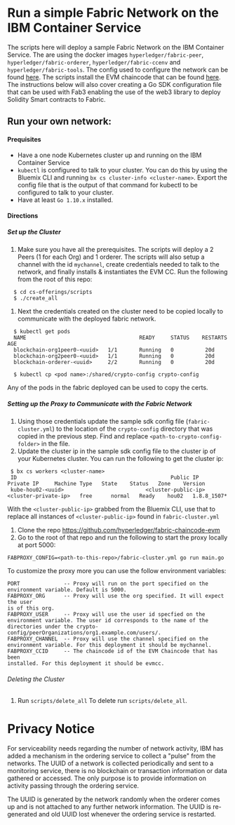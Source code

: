 # Run a simple Fabric Network on the IBM Container Service

The scripts here will deploy a sample Fabric Network on the IBM Container Service. The are using the docker images `hyperledger/fabric-peer`, `hyperledger/fabric-orderer`, `hyperledger/fabric-ccenv` and `hyperledger/fabric-tools`. The config used to configure the network can be found [here](https://github.com/swetharepakula/fabric-sampleconfig). The scripts install the EVM chaincode that can be found [here](https://github.com/hyperledger/fabric-chaincode-evm). The instructions below will also cover creating a Go SDK configuration file that can be used with Fab3 enabling the use of the web3 library to deploy Solidity Smart contracts to Fabric.

## Run your own network:

#### Prequisites
 - Have a one node Kubernetes cluster up and running on the IBM Container Service
 - `kubectl` is configured to talk to your cluster. You can do this by using the Bluemix CLI and running `bx cs cluster-info <cluster-name>`. Export the config file that is the output of that command for kubectl to be configured to talk to your cluster.
 - Have at least `Go 1.10.x` installed.

#### Directions

##### Set up the Cluster
1. Make sure you have all the prerequisites. The scripts will deploy a 2 Peers (1 for each Org) and 1 orderer. The scripts will also setup a channel with the id `mychannel`, create credentials needed to talk to the network, and finally installs & instantiates the EVM CC. Run the following from the root of this repo:
```
  $ cd cs-offerings/scripts
  $ ./create_all
```
1. Next the credentials created on the cluster need to be copied locally to communicate with the deployed fabric network.
```
  $ kubectl get pods
  NAME                                    READY     STATUS    RESTARTS   AGE
  blockchain-org1peer0-<uuid>   1/1       Running   0          20d
  blockchain-org2peer0-<uuid>   1/1       Running   0          20d
  blockchain-orderer-<uuid>     2/2       Running   0          20d

  $ kubectl cp <pod name>:/shared/crypto-config crypto-config
```
Any of the pods in the fabric deployed can be used to copy the certs.

##### Setting up the Proxy to Communicate with the Fabric Network
1. Using those credentials update the sample sdk config file (`fabric-cluster.yml`) to the location of the `crypto-config` directory that was copied in the previous step. Find and replace `<path-to-crypto-config-folder>` in the file.
1. Update the cluster ip in the sample sdk config file to the cluster ip of your Kubernetes cluster. You can run the following to get the cluster ip:
```
 $ bx cs workers <cluster-name>
 ID                                                 Public IP        Private IP     Machine Type   State    Status   Zone    Version
 kube-hou02-<uuid>                          <cluster-public-ip>   <cluster-private-ip>   free      normal   Ready    hou02   1.8.8_1507*
```
With the `<cluster-public-ip>` grabbed from the Bluemix CLI, use that to replace all instances of `<cluster-public-ip>` found in `fabric-cluster.yml`
1. Clone the repo https://github.com/hyperledger/fabric-chaincode-evm
1. Go to the root of that repo and run the following to start the proxy locally at port 5000:
```
FABPROXY_CONFIG=<path-to-this-repo>/fabric-cluster.yml go run main.go
```
To customize the proxy more you can use the follow environment variables:
```
PORT              -- Proxy will run on the port specified on the environment variable. Default is 5000.
FABPROXY_ORG      -- Proxy will use the org specified. It will expect the user
is of this org.
FABPROXY_USER     -- Proxy will use the user id specfied on the environment variable. The user id corresponds to the name of the directories under the crypto-config/peerOrganizations/org1.example.com/users/.
FABPROXY_CHANNEL  -- Proxy will use the channel specified on the environment variable. For this deployment it should be mychannel.
FABPROXY_CCID     -- The chaincode id of the EVM Chaincode that has been
installed. For this deployment it should be evmcc.
```

###### Deleting the Cluster
1. Run `scripts/delete_all`
To delete run
`scripts/delete_all`.

# Privacy Notice
For serviceability needs regarding the number of network activity, IBM has added a mechanism in the ordering service to collect a "pulse" from the networks. The UUID of a network is collected periodically and sent to a monitoring service, there is no blockchain or transaction information or data gathered or accessed. The only purpose is to provide information on activity passing through the ordering service.

The UUID is generated by the network randomly when the orderer comes up and is not attached to any further network information. The UUID is re-generated and old UUID lost whenever the ordering service is restarted.
